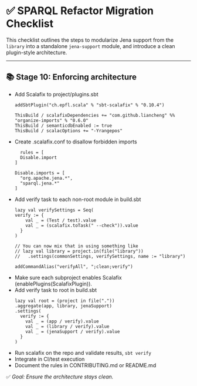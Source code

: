 # ✅ SPARQL Refactor Migration Checklist

This checklist outlines the steps to modularize Jena support from the `library` into a standalone `jena-support` module,
and introduce a clean plugin-style architecture.

---

## 📚 Stage 10: Enforcing architecture

- Add Scalafix to project/plugins.sbt
  ```
  addSbtPlugin("ch.epfl.scala" % "sbt-scalafix" % "0.10.4")

  ThisBuild / scalafixDependencies += "com.github.liancheng" %% "organize-imports" % "0.6.0"
  ThisBuild / semanticdbEnabled := true
  ThisBuild / scalacOptions += "-Yrangepos"
  ```
- Create .scalafix.conf to disallow forbidden imports
  ```
    rules = [
    Disable.import
  ]
  
  Disable.imports = [
    "org.apache.jena.*",
    "sparql.jena.*"
  ]
  ```
- Add verify task to each non-root module in build.sbt
  ```
  lazy val verifySettings = Seq(
  verify := {
      val _ = (Test / test).value
      val _ = (scalafix.toTask(" --check")).value
    }
  )
  
  // You can now mix that in using something like
  // lazy val library = project.in(file("library"))
  //   .settings(commonSettings, verifySettings, name := "library")

  addCommandAlias("verifyAll", ";clean;verify")
  ```
- Make sure each subproject enables Scalafix (enablePlugins(ScalafixPlugin)).
- Add verify task to root in build.sbt
  ```
  lazy val root = (project in file("."))
  .aggregate(app, library, jenaSupport)
  .settings(
    verify := {
      val _ = (app / verify).value
      val _ = (library / verify).value
      val _ = (jenaSupport / verify).value
    }
  )
  ```
- Run scalafix on the repo and validate results, `sbt verify`
- Integrate in CI/test execution
- Document the rules in CONTRIBUTING.md or README.md

✅ *Goal: Ensure the architecture stays clean.*
